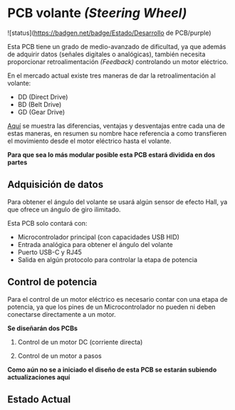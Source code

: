 # PCB volante _(Steering Wheel)_

![status](https://badgen.net/badge/Estado/Desarrollo de PCB/purple)

Esta PCB tiene un grado de medio-avanzado de dificultad, ya que además de 
adquirir datos (señales digitales o analógicas), también necesita proporcionar 
retroalimentación _(Feedback)_ controlando un motor eléctrico.

En el mercado actual existe tres maneras de dar la retroalimentación al volante:

- DD (Direct Drive)
- BD (Belt Drive)
- GD (Gear Drive)

[Aquí](https://kommandotech.com/guides/direct-vs-belt-vs-gear-drive/)
se muestra las diferencias, ventajas y desventajas entre cada una de estas maneras,
en resumen su nombre hace referencia a como transfieren el movimiento desde el 
motor eléctrico hasta el volante.

**Para que sea lo más modular posible esta PCB estará dividida en dos partes**

## Adquisición de datos
Para obtener el ángulo del volante se usará algún sensor de efecto Hall, ya 
que ofrece un ángulo de giro ilimitado.

Esta PCB solo contará con:

- Microcontrolador principal (con capacidades USB HID)
- Entrada analógica para obtener el ángulo del volante
- Puerto USB-C y RJ45
- Salida en algún protocolo para controlar la etapa de potencia

## Control de potencia
Para el control de un motor eléctrico es necesario contar con una etapa de potencia,
ya que los pines de un Microcontrolador no pueden ni deben conectarse directamente a un
motor.

**Se diseñarán dos PCBs**

1. Control de un motor DC (corriente directa)

2. Control de un motor a pasos

**Como aún no se a iniciado el diseño de esta PCB se estarán subiendo actualizaciones
aquí**

## Estado Actual

